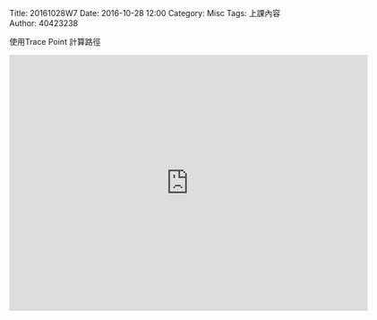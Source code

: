 Title: 20161028W7
Date: 2016-10-28 12:00
Category: Misc
Tags: 上課內容
Author: 40423238
<!-- PELICAN_END_SUMMARY -->
<p>使用Trace Point 計算路徑<p>
<iframe src="https://player.vimeo.com/video/192092857" width="640" height="457" frameborder="0" webkitallowfullscreen mozallowfullscreen allowfullscreen></iframe>